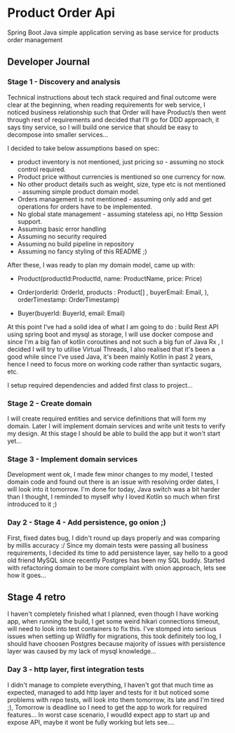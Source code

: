 # Product Order Api
Spring Boot Java simple application serving as base service for products order management

## Developer Journal
### Stage 1 - Discovery and analysis  
Technical instructions about tech stack required and final outcome were clear at the beginning, 
when reading requirements for web service,  I noticed business relationship such that Order will have Product/s 
then went through rest of requirements and decided that I’ll go for DDD approach, it says tiny service, so 
I will build one service that should be easy to decompose into smaller services... 

I decided to take below assumptions based on spec:
- product inventory is not mentioned, just pricing so - assuming no stock control required.
- Product price without currencies  is mentioned so one currency for now.
- No other product details such as weight, size, type etc is not mentioned - assuming simple product domain model.
- Orders management is not mentioned - assuming only add and get operations for orders have to be implemented.
- No global state management - assuming stateless api, no Http Session support.
- Assuming basic error handling 
- Assuming no security required
- Assuming no build pipeline in repository
- Assuming no fancy styling of this README ;)  

After these, I was ready to plan my domain model, came up with:

- Product(productId:ProductId, name: ProductName, price: Price)

- Order(orderId: OrderId, products : Product[] , buyerEmail: Email, ), orderTimestamp: OrderTimestamp)

- Buyer(buyerId: BuyerId, email: Email)

At this point I've had a solid idea of what I am going to do : 
build Rest API using spring boot and mysql as storage, I will use docker compose and since I'm a big fan of kotlin coroutines 
and not such a big fun of Java Rx , I decided I will try to utilise Virtual Threads,
I also realised that it's been a good while since
I've used Java, it's been mainly Kotlin in past 2 years, 
hence I need to focus more on working code rather than syntactic sugars, etc.

I setup required dependencies and added first class to project... 

### Stage 2 - Create domain 

I will create required entities and service definitions that will form my domain. 
Later I will implement domain services and write unit tests to verify my design.
At this stage I should be able to build the app but it won't start yet...

### Stage 3 - Implement domain services 
Development went ok, I made few minor changes to my model, I tested domain code and found out there is an
issue with resolving order dates, I will look into it tomorrow. I'm done for today, Java switch was a bit harder 
than I thought, I reminded to myself why I loved Kotlin so much when first introduced to it ;)

### Day 2 - Stage 4 - Add persistence, go onion ;) 
First, fixed dates bug, I didn't round up days properly and was comparing by millis accuracy :/ 
Since my domain tests were passing all business requirements, I decided its time to add persistence layer, 
say hello to a good old friend MySQL since recently Postgres has been my SQL buddy.
Started with refactoring domain to be more complaint with onion approach, lets see how it goes...

## Stage 4 retro 
I haven't completely finished what I planned, even though I have working app, when running the build, I get some weird 
hikari connections timeout, will need to look into test containers to fix this. 
I've stomped into serious issues when setting up Wildfly for migrations, this took definitely too log, I should have choosen Postgres
because majority of issues with persistence layer was caused by my lack of mysql knowledge... 


### Day 3 - http layer, first integration tests
I didn't manage to complete everything, I haven't got that much time as expected, managed to add http layer and tests for it
but noticed some problems with repo tests, will look into them tomorrow, its late and I'm tired ;),
Tomorrow is deadline so I need to get the app to work for required features... 
In worst case scenario, I woudld expect app to start up and expose API, maybe it wont be fully working but lets see....










